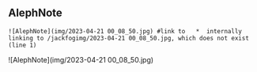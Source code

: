 ## AlephNote

```
![AlephNote](img/2023-04-21 00_08_50.jpg) #link to   *  internally linking to /jackfogimg/2023-04-21 00_08_50.jpg, which does not exist (line 1)
```

![AlephNote](img/2023-04-21 00_08_50.jpg)
